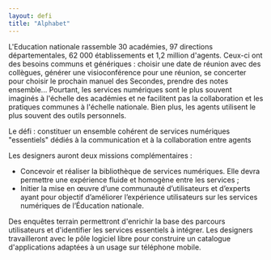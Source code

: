 ```yaml
---
layout: defi
title: "Alphabet"
---
```


L'Education nationale rassemble 30 académies, 97 directions départementales, 62 000 établissements et 1,2 million d'agents. Ceux-ci ont des besoins communs et génériques : choisir une date de réunion avec des collègues, générer une visioconférence pour une réunion, se concerter pour choisir le prochain manuel des Secondes, prendre des notes ensemble... Pourtant, les services numériques sont le plus souvent imaginés à l'échelle des académies et ne facilitent pas la collaboration et les pratiques communes à l'échelle nationale. Bien plus, les agents utilisent le plus souvent des outils personnels.

Le défi : constituer un ensemble cohérent de services numériques "essentiels" dédiés à la communication et à la collaboration entre agents

Les designers auront deux missions complémentaires : 
- Concevoir et réaliser la bibliothèque de services numériques. Elle devra permettre une expérience fluide et homogène entre les services ;
- Initier la mise en œuvre d’une communauté d’utilisateurs et d’experts ayant pour objectif d’améliorer l’expérience utilisateurs sur les services numériques de l’Éducation nationale.

Des enquêtes terrain permettront d'enrichir la base des parcours utilisateurs et d'identifier les services essentiels à intégrer. Les designers travailleront avec le pôle logiciel libre pour construire un catalogue d'applications adaptées à un usage sur téléphone mobile. 
